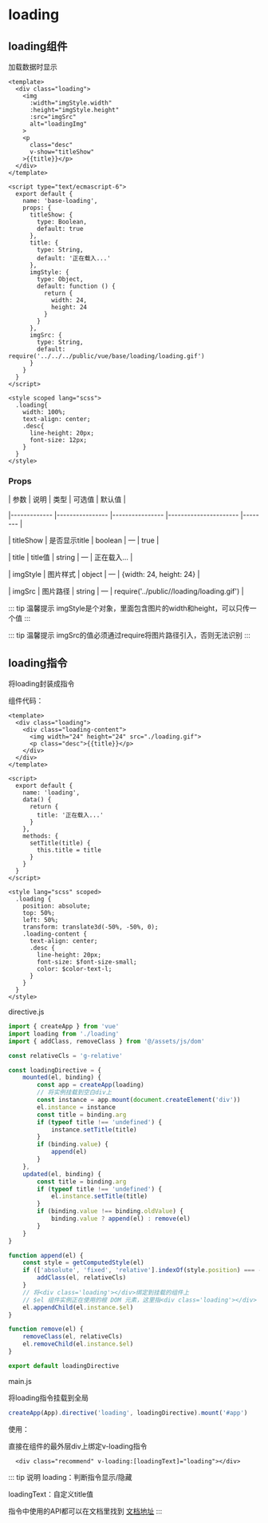 # loading

## loading组件

加载数据时显示

```
<template>
  <div class="loading">
    <img
      :width="imgStyle.width"
      :height="imgStyle.height"
      :src="imgSrc"
      alt="loadingImg"
    >
    <p
      class="desc"
      v-show="titleShow"
    >{{title}}</p>
  </div>
</template>

<script type="text/ecmascript-6">
  export default {
    name: 'base-loading',
    props: {
      titleShow: {
        type: Boolean,
        default: true
      },
      title: {
        type: String,
        default: '正在载入...'
      },
      imgStyle: {
        type: Object,
        default: function () {
          return {
            width: 24,
            height: 24
          }
        }
      },
      imgSrc: {
        type: String,
        default: require('../../../public/vue/base/loading/loading.gif')
      }
    }
  }
</script>

<style scoped lang="scss">
  .loading{
    width: 100%;
    text-align: center;
    .desc{
      line-height: 20px;
      font-size: 12px;
    }
  }
</style>
```

### Props

| 参数          | 说明            | 类型            | 可选值                 | 默认值   |

|-------------  |---------------- |---------------- |---------------------- |-------- |

| titleShow    | 是否显示title | boolean    | — | true |

| title        | title值      | string     | — | 正在载入... |

| imgStyle     | 图片样式      | object     | — | {width: 24, height: 24} |

| imgSrc        | 图片路径     | string     | — | require('../public//loading/loading.gif') |

::: tip  温馨提示
imgStyle是个对象，里面包含图片的width和height，可以只传一个值
::: 

::: tip  温馨提示
imgSrc的值必须通过require将图片路径引入，否则无法识别
::: 

## loading指令

将loading封装成指令

组件代码：

```
<template>
  <div class="loading">
    <div class="loading-content">
      <img width="24" height="24" src="./loading.gif">
      <p class="desc">{{title}}</p>
    </div>
  </div>
</template>

<script>
  export default {
    name: 'loading',
    data() {
      return {
        title: '正在载入...'
      }
    },
    methods: {
      setTitle(title) {
        this.title = title
      }
    }
  }
</script>

<style lang="scss" scoped>
  .loading {
    position: absolute;
    top: 50%;
    left: 50%;
    transform: translate3d(-50%, -50%, 0);
    .loading-content {
      text-align: center;
      .desc {
        line-height: 20px;
        font-size: $font-size-small;
        color: $color-text-l;
      }
    }
  }
</style>

```

directive.js

```js
import { createApp } from 'vue'
import loading from './loading'
import { addClass, removeClass } from '@/assets/js/dom'

const relativeCls = 'g-relative'

const loadingDirective = {
    mounted(el, binding) {
        const app = createApp(loading)
        // 将实例挂载到空白div上
        const instance = app.mount(document.createElement('div'))
        el.instance = instance
        const title = binding.arg
        if (typeof title !== 'undefined') {
            instance.setTitle(title)
        }
        if (binding.value) {
            append(el)
        }
    },
    updated(el, binding) {
        const title = binding.arg
        if (typeof title !== 'undefined') {
            el.instance.setTitle(title)
        }
        if (binding.value !== binding.oldValue) {
            binding.value ? append(el) : remove(el)
        }
    }
}

function append(el) {
    const style = getComputedStyle(el)
    if (['absolute', 'fixed', 'relative'].indexOf(style.position) === -1) {
        addClass(el, relativeCls)
    }
    // 将<div class='loading'></div>绑定到挂载的组件上
    // $el 组件实例正在使用的根 DOM 元素，这里指<div class='loading'></div>
    el.appendChild(el.instance.$el)
}

function remove(el) {
    removeClass(el, relativeCls)
    el.removeChild(el.instance.$el)
}

export default loadingDirective

```

main.js

将loading指令挂载到全局

```js
createApp(App).directive('loading', loadingDirective).mount('#app')

```

使用：

直接在组件的最外层div上绑定v-loading指令

```
  <div class="recommend" v-loading:[loadingText]="loading"></div>
```


::: tip 说明
loading：判断指令显示/隐藏

loadingText：自定义title值

指令中使用的API都可以在文档里找到 [文档地址](https://v3.cn.vuejs.org/api/application-api.html#directive)
:::
